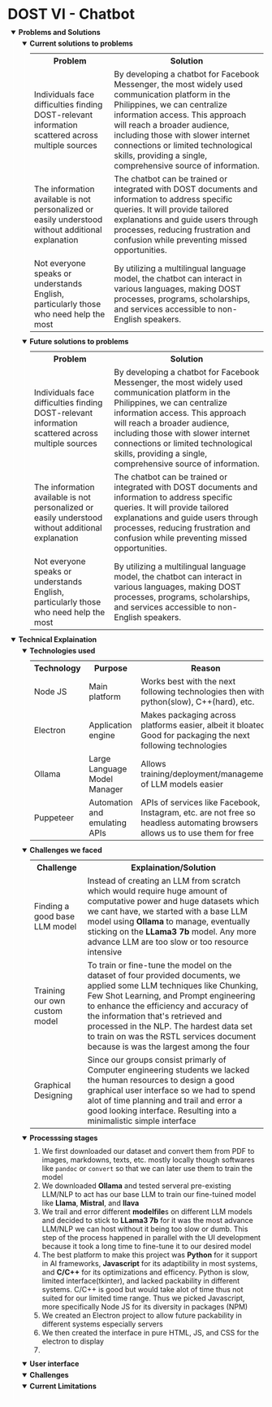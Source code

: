 <h1>DOST VI - Chatbot</h1>
<style>
details{border-left:2px solid #fff5;margin-left:10px;margin-top:30px;padding-left:10px}
summary{position:relative;left:-15.5px;top:-20px;margin-bottom:-25px;}
</style>
<details open>
  <summary><b>Problems and Solutions</b></summary>
  <details open>
    <summary><b>Current solutions to problems</b></summary>
    <table>
        <tr><th>Problem</th><th>Solution</th></tr>
        <tr><td>Individuals face difficulties finding DOST-relevant information scattered across multiple sources</td><td>By developing a chatbot for Facebook Messenger, the most widely used communication platform in the Philippines, we can centralize information access. This approach will reach a broader audience, including those with slower internet connections or limited technological skills, providing a single, comprehensive source of information.</td>
        <tr><td>The information available is not personalized or easily understood without additional explanation</td><td>The chatbot can be trained or integrated with DOST documents and information to address specific queries. It will provide tailored explanations and guide users through processes, reducing frustration and confusion while preventing missed opportunities.</td></tr>
        <tr><td>Not everyone speaks or understands English, particularly those who need help the most</td><td>By utilizing a multilingual language model, the chatbot can interact in various languages, making DOST processes, programs, scholarships, and services accessible to non-English speakers.</td></tr>
    </table>
  </details>
  <details open>
    <summary><b>Future solutions to problems</b></summary>
    <table>
        <tr><th>Problem</th><th>Solution</th></tr>
        <tr><td>Individuals face difficulties finding DOST-relevant information scattered across multiple sources</td><td>By developing a chatbot for Facebook Messenger, the most widely used communication platform in the Philippines, we can centralize information access. This approach will reach a broader audience, including those with slower internet connections or limited technological skills, providing a single, comprehensive source of information.</td>
        <tr><td>The information available is not personalized or easily understood without additional explanation</td><td>The chatbot can be trained or integrated with DOST documents and information to address specific queries. It will provide tailored explanations and guide users through processes, reducing frustration and confusion while preventing missed opportunities.</td></tr>
        <tr><td>Not everyone speaks or understands English, particularly those who need help the most</td><td>By utilizing a multilingual language model, the chatbot can interact in various languages, making DOST processes, programs, scholarships, and services accessible to non-English speakers.</td></tr>
    </table>
  </details>
</details>
<details open>
  <summary><b>Technical Explaination</b></summary>
  <details open>
    <summary><b>Technologies used</b></summary>
    <table>
      <tr><th>Technology</th><th>Purpose</th><th>Reason</th></tr>
      <tr><td>Node JS</td><td>Main platform</td><td>Works best with the next following technologies then with python(slow), C++(hard), etc.</td></tr>
      <tr><td>Electron</td><td>Application engine</td><td>Makes packaging across platforms easier, albeit it bloated. Good for packaging the next following technologies</td></tr>
      <tr><td>Ollama</td><td>Large Language Model Manager</td><td>Allows training/deployment/management of LLM models easier</td></tr>
      <tr><td>Puppeteer</td><td>Automation and emulating APIs</td><td>APIs of services like Facebook, Instagram, etc. are not free so headless automating browsers allows us to use them for free</td></tr>
    </table>
  </details>
  <details open>
    <summary><b>Challenges we faced</b></summary>
    <table>
      <tr><th>Challenge</th><th>Explaination/Solution</th></tr>
      <tr><td>Finding a good base LLM model</td><td>Instead of creating an LLM from scratch which would require huge amount of computative power and huge datasets which we cant have, we started with a base LLM model using <b>Ollama</b> to manage, eventually sticking on the <b>LLama3 7b</b> model. Any more advance LLM are too slow or too resource intensive</td></tr>
      <tr><td>Training our own custom model</td><td>To train or fine-tune the model on the dataset of four provided documents, we applied some LLM techniques like Chunking, Few Shot Learning, and Prompt engineering to enhance the efficiency and accuracy of the information that's retrieved and processed in the NLP. The hardest data set to train on was the RSTL services document because is was the largest among the four</td></tr>
      <tr><td>Graphical Designing</td><td>Since our groups consist primarly of Computer engineering students we lacked the human resources to design a good graphical user interface so we had to spend alot of time planning and trail and error a good looking interface. Resulting into a minimalistic simple interface</td></tr>
    </table>
  </details>
  <details open>
    <summary><b>Processsing stages</b></summary>
    <ol>
      <li>We first downloaded our dataset and convert them from PDF to images, markdowns, texts, etc. mostly locally though softwares like <code>pandoc</code> or <code>convert</code> so that we can later use them to train the model</li>
      <li>We downloaded <b>Ollama</b> and tested serveral pre-existing LLM/NLP to act has our base LLM to train our fine-tuined model like <b>Llama</b>, <b>Mistral</b>, and <b>llava</b></li>
      <li>We trail and error different <b>modelfile</b>s on different LLM models and decided to stick to <b>LLama3 7b</b> for it was the most advance LLM/NLP we can host without it being too slow or dumb. This step of the process happened in parallel with the UI development because it took a long time to fine-tune it to our desired model</b>
      <li>The best platform to make this project was <b>Python</b> for it support in AI frameworks, <b>Javascript</b> for its adaptibility in most systems, and <b>C/C++</b> for its optimizations and efficency. Python is slow, limited interface(tkinter), and lacked packability in different systems. C/C++ is good but would take alot of time thus not suited for our limited time range. Thus we picked Javascript, more specifically Node JS for its diversity in packages (NPM)</li>
      <li>We created an Electron project to allow future packability in different systems especially servers</li>
      <li>We then created the interface in pure HTML, JS, and CSS for the electron to display</li>
      <li>
    </ol>
  </details>
  <details open>
    <summary><b>User interface</b></summary>
  </details>
  <details open>
    <summary><b>Challenges</b></summary>
  </details>
  <details open>
    <summary><b>Current Limitations</b></summary>
  </details>
</details>

